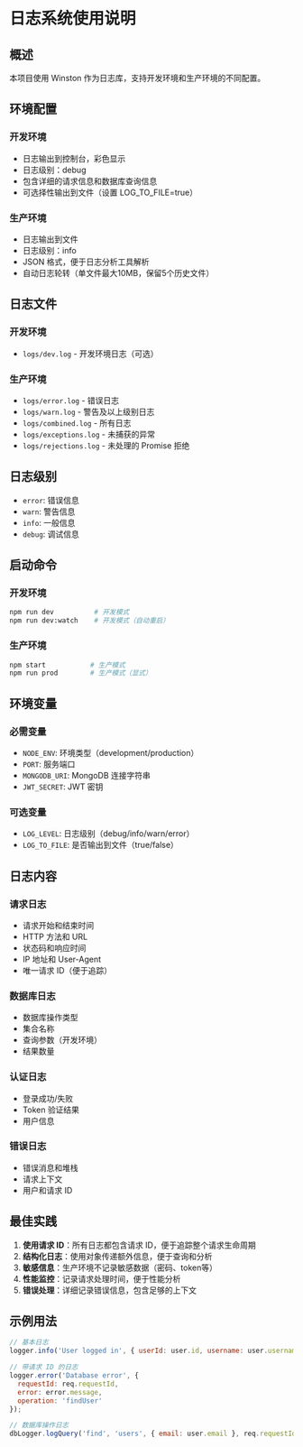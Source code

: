 # 日志系统使用说明

## 概述
本项目使用 Winston 作为日志库，支持开发环境和生产环境的不同配置。

## 环境配置

### 开发环境
- 日志输出到控制台，彩色显示
- 日志级别：debug
- 包含详细的请求信息和数据库查询信息
- 可选择性输出到文件（设置 LOG_TO_FILE=true）

### 生产环境
- 日志输出到文件
- 日志级别：info
- JSON 格式，便于日志分析工具解析
- 自动日志轮转（单文件最大10MB，保留5个历史文件）

## 日志文件

### 开发环境
- `logs/dev.log` - 开发环境日志（可选）

### 生产环境
- `logs/error.log` - 错误日志
- `logs/warn.log` - 警告及以上级别日志
- `logs/combined.log` - 所有日志
- `logs/exceptions.log` - 未捕获的异常
- `logs/rejections.log` - 未处理的 Promise 拒绝

## 日志级别
- `error`: 错误信息
- `warn`: 警告信息
- `info`: 一般信息
- `debug`: 调试信息

## 启动命令

### 开发环境
```bash
npm run dev          # 开发模式
npm run dev:watch    # 开发模式（自动重启）
```

### 生产环境
```bash
npm start           # 生产模式
npm run prod        # 生产模式（显式）
```

## 环境变量

### 必需变量
- `NODE_ENV`: 环境类型（development/production）
- `PORT`: 服务端口
- `MONGODB_URI`: MongoDB 连接字符串
- `JWT_SECRET`: JWT 密钥

### 可选变量
- `LOG_LEVEL`: 日志级别（debug/info/warn/error）
- `LOG_TO_FILE`: 是否输出到文件（true/false）

## 日志内容

### 请求日志
- 请求开始和结束时间
- HTTP 方法和 URL
- 状态码和响应时间
- IP 地址和 User-Agent
- 唯一请求 ID（便于追踪）

### 数据库日志
- 数据库操作类型
- 集合名称
- 查询参数（开发环境）
- 结果数量

### 认证日志
- 登录成功/失败
- Token 验证结果
- 用户信息

### 错误日志
- 错误消息和堆栈
- 请求上下文
- 用户和请求 ID

## 最佳实践

1. **使用请求 ID**：所有日志都包含请求 ID，便于追踪整个请求生命周期
2. **结构化日志**：使用对象传递额外信息，便于查询和分析
3. **敏感信息**：生产环境不记录敏感数据（密码、token等）
4. **性能监控**：记录请求处理时间，便于性能分析
5. **错误处理**：详细记录错误信息，包含足够的上下文

## 示例用法

```javascript
// 基本日志
logger.info('User logged in', { userId: user.id, username: user.username });

// 带请求 ID 的日志
logger.error('Database error', {
  requestId: req.requestId,
  error: error.message,
  operation: 'findUser'
});

// 数据库操作日志
dbLogger.logQuery('find', 'users', { email: user.email }, req.requestId);
```
